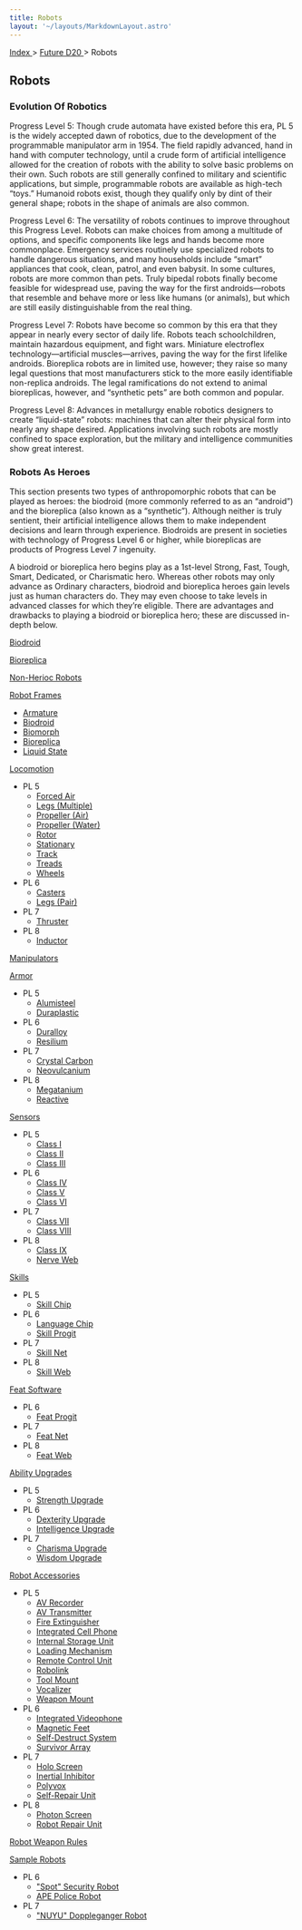 ```yaml
---
title: Robots
layout: '~/layouts/MarkdownLayout.astro'
---
```


[ Index ](/) > [ Future D20 ](/future.d20.srd) > Robots

## Robots

### Evolution Of Robotics

Progress Level 5: Though crude automata have existed before this era, PL 5 is
the widely accepted dawn of robotics, due to the development of the
programmable manipulator arm in 1954. The field rapidly advanced, hand in hand
with computer technology, until a crude form of artificial intelligence
allowed for the creation of robots with the ability to solve basic problems on
their own. Such robots are still generally confined to military and scientific
applications, but simple, programmable robots are available as high-tech
“toys.” Humanoid robots exist, though they qualify only by dint of their
general shape; robots in the shape of animals are also common.

Progress Level 6: The versatility of robots continues to improve throughout
this Progress Level. Robots can make choices from among a multitude of
options, and specific components like legs and hands become more commonplace.
Emergency services routinely use specialized robots to handle dangerous
situations, and many households include “smart” appliances that cook, clean,
patrol, and even babysit. In some cultures, robots are more common than pets.
Truly bipedal robots finally become feasible for widespread use, paving the
way for the first androids—robots that resemble and behave more or less like
humans (or animals), but which are still easily distinguishable from the real
thing.

Progress Level 7: Robots have become so common by this era that they appear in
nearly every sector of daily life. Robots teach schoolchildren, maintain
hazardous equipment, and fight wars. Miniature electroflex
technology—artificial muscles—arrives, paving the way for the first lifelike
androids. Bioreplica robots are in limited use, however; they raise so many
legal questions that most manufacturers stick to the more easily identifiable
non-replica androids. The legal ramifications do not extend to animal
bioreplicas, however, and “synthetic pets” are both common and popular.

Progress Level 8: Advances in metallurgy enable robotics designers to create
“liquid-state” robots: machines that can alter their physical form into nearly
any shape desired. Applications involving such robots are mostly confined to
space exploration, but the military and intelligence communities show great
interest.

### Robots As Heroes

This section presents two types of anthropomorphic robots that can be played
as heroes: the biodroid (more commonly referred to as an “android”) and the
bioreplica (also known as a “synthetic”). Although neither is truly sentient,
their artificial intelligence allows them to make independent decisions and
learn through experience. Biodroids are present in societies with technology
of Progress Level 6 or higher, while bioreplicas are products of Progress
Level 7 ingenuity.

A biodroid or bioreplica hero begins play as a 1st-level Strong, Fast, Tough,
Smart, Dedicated, or Charismatic hero. Whereas other robots may only advance
as Ordinary characters, biodroid and bioreplica heroes gain levels just as
human characters do. They may even choose to take levels in advanced classes
for which they’re eligible. There are advantages and drawbacks to playing a
biodroid or bioreplica hero; these are discussed in-depth below.

[Biodroid](/future.d20.srd/robots/biodroid)

[Bioreplica](/future.d20.srd/robots/bioreplica)

[Non-Herioc Robots](/future.d20.srd/robots/non.heroic.robots)

[Robot Frames](/future.d20.srd/robots/robot.frames)

  * [Armature](/future.d20.srd/robots/robot.frames/armature)
  * [Biodroid](/future.d20.srd/robots/robot.frames/biodroid)
  * [Biomorph](/future.d20.srd/robots/robot.frames/biomorph)
  * [Bioreplica](/future.d20.srd/robots/robot.frames/bioreplica)
  * [Liquid State](/future.d20.srd/robots/robot.frames/liquid.state)

[Locomotion](/future.d20.srd/robots/locomotion)

  * PL 5
    * [Forced Air](/future.d20.srd/robots/locomotion/forced.air)
    * [Legs (Multiple)](/future.d20.srd/robots/locomotion/legs.multiple)
    * [Propeller (Air)](/future.d20.srd/robots/locomotion/propeller.air)
    * [Propeller (Water)](/future.d20.srd/robots/locomotion/propeller.water)
    * [Rotor](/future.d20.srd/robots/locomotion/rotor)
    * [Stationary](/future.d20.srd/robots/locomotion/stationary)
    * [Track](/future.d20.srd/robots/locomotion/track)
    * [Treads](/future.d20.srd/robots/locomotion/treads)
    * [Wheels](/future.d20.srd/robots/locomotion/wheels)
  * PL 6
    * [Casters](/future.d20.srd/robots/locomotion/casters)
    * [Legs (Pair)](/future.d20.srd/robots/locomotion/legs.pair)
  * PL 7
    * [Thruster](/future.d20.srd/robots/locomotion/thruster)
  * PL 8
    * [Inductor](/future.d20.srd/robots/locomotion/inductor)

[Manipulators](/future.d20.srd/robots/manipulators)

[Armor](/future.d20.srd/robots/armor)

  * PL 5
    * [Alumisteel](/future.d20.srd/robots/armor/alumisteel)
    * [Duraplastic](/future.d20.srd/robots/armor/duraplastic)
  * PL 6
    * [Duralloy](/future.d20.srd/robots/armor/duralloy)
    * [Resilium](/future.d20.srd/robots/armor/resilium)
  * PL 7
    * [Crystal Carbon](/future.d20.srd/robots/armor/crystal.carbon)
    * [Neovulcanium](/future.d20.srd/robots/armor/neovulcanium)
  * PL 8
    * [Megatanium](/future.d20.srd/robots/armor/megatanium)
    * [Reactive](/future.d20.srd/robots/armor/reactive)

[Sensors](/future.d20.srd/robots/sensors)

  * PL 5
    * [Class I](/future.d20.srd/robots/sensors/class.i)
    * [Class II](/future.d20.srd/robots/sensors/class.ii)
    * [Class III](/future.d20.srd/robots/sensors/class.iii)
  * PL 6
    * [Class IV](/future.d20.srd/robots/sensors/class.iv)
    * [Class V](/future.d20.srd/robots/sensors/class.v)
    * [Class VI](/future.d20.srd/robots/sensors/class.vi)
  * PL 7
    * [Class VII](/future.d20.srd/robots/sensors/class.vii)
    * [Class VIII](/future.d20.srd/robots/sensors/class.viii)
  * PL 8
    * [Class IX](/future.d20.srd/robots/sensors/class.ix)
    * [Nerve Web](/future.d20.srd/robots/sensors/nerve.web)

[Skills](/future.d20.srd/robots/skills)

  * PL 5
    * [Skill Chip](/future.d20.srd/robots/skills/skill.chip)
  * PL 6
    * [Language Chip](/future.d20.srd/robots/skills/language.chip)
    * [Skill Progit](/future.d20.srd/robots/skills/skill.progit)
  * PL 7
    * [Skill Net](/future.d20.srd/robots/skills/skill.net)
  * PL 8
    * [Skill Web](/future.d20.srd/robots/skills/skill.web)

[Feat Software](/future.d20.srd/robots/feat.software)

  * PL 6
    * [Feat Progit](/future.d20.srd/robots/feat.software/feat.progit)
  * PL 7
    * [Feat Net](/future.d20.srd/robots/feat.software/feat.net)
  * PL 8
    * [Feat Web](/future.d20.srd/robots/feat.software/feat.web)

[Ability Upgrades](/future.d20.srd/robots/ability.upgrades)

  * PL 5
    * [Strength Upgrade](/future.d20.srd/robots/ability.upgrades/strength.upgrade)
  * PL 6
    * [Dexterity Upgrade](/future.d20.srd/robots/ability.upgrades/dexterity.upgrade)
    * [Intelligence Upgrade](/future.d20.srd/robots/ability.upgrades/intelligence.upgrade)
  * PL 7
    * [Charisma Upgrade](/future.d20.srd/robots/ability.upgrades/charisma.upgrade)
    * [Wisdom Upgrade](/future.d20.srd/robots/ability.upgrades/wisdom.upgrade)

[Robot Accessories](/future.d20.srd/robots/robot.accessories)

  * PL 5
    * [AV Recorder](/future.d20.srd/robots/robot.accessories/av.recorder)
    * [AV Transmitter](/future.d20.srd/robots/robot.accessories/av.transmitter)
    * [Fire Extinguisher](/future.d20.srd/robots/robot.accessories/fire.extinguisher)
    * [Integrated Cell Phone](/future.d20.srd/robots/robot.accessories/integrated.cell.phone)
    * [Internal Storage Unit](/future.d20.srd/robots/robot.accessories/internal.storage.unit)
    * [Loading Mechanism](/future.d20.srd/robots/robot.accessories/loading.mechanism)
    * [Remote Control Unit](/future.d20.srd/robots/robot.accessories/remote.control.unit)
    * [Robolink](/future.d20.srd/robots/robot.accessories/robolink)
    * [Tool Mount](/future.d20.srd/robots/robot.accessories/tool.mount)
    * [Vocalizer](/future.d20.srd/robots/robot.accessories/vocalizer)
    * [Weapon Mount](/future.d20.srd/robots/robot.accessories/weapon.mount)
  * PL 6
    * [Integrated Videophone](/future.d20.srd/robots/robot.accessories/integrated.cell.phone)
    * [Magnetic Feet](/future.d20.srd/robots/robot.accessories/magnetic.feet)
    * [Self-Destruct System](/future.d20.srd/robots/robot.accessories/self.destruct.mechanism)
    * [Survivor Array](/future.d20.srd/robots/robot.accessories/survival.array)
  * PL 7
    * [Holo Screen](/future.d20.srd/robots/robot.accessories/holo.screen)
    * [Inertial Inhibitor](/future.d20.srd/robots/robot.accessories/inertial.inhibitor)
    * [Polyvox](/future.d20.srd/robots/robot.accessories/polyvox)
    * [Self-Repair Unit](/future.d20.srd/robots/robot.accessories/self.repair.unit)
  * PL 8
    * [Photon Screen](/future.d20.srd/robots/robot.accessories/photon.screen)
    * [Robot Repair Unit](/future.d20.srd/robots/robot.accessories/robot.repair.unit)

[Robot Weapon Rules](/future.d20.srd/robots/robot.weapon.rules)

[Sample Robots](/future.d20.srd/robots/sample.robots)

  * PL 6
    * ["Spot" Security Robot ](/future.d20.srd/robots/sample.robots/spot.security.robot)
    * [APE Police Robot](/future.d20.srd/robots/sample.robots/ape.police.robot)
  * PL 7
    * ["NUYU" Doppleganger Robot ](/future.d20.srd/robots/sample.robots/nuyu.doppleganger.robot)

